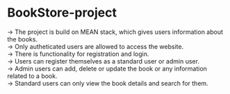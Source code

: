 # BookStore-project
-> The project is build on MEAN stack, which gives users information about the books.<br>
-> Only autheticated users are allowed to access the website.<br>
-> There is functionality for registration and login.<br>
-> Users can register themselves as a standard user or admin user.<br>
-> Admin users can add, delete or update the book or any information related to a book.<br>
-> Standard users can only view the book details and search for them.
